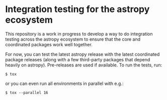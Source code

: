 Integration testing for the astropy ecosystem
=============================================

This repository is a work in progress to develop a way to do integration testing
across the astropy ecosystem to ensure that the core and coordinated packages
work well together.

For now, you can test the latest astropy release with the latest coordinated
package releases (along with a few third-party packages that depend heavily
on astropy). Pre-releases are used if available. To run the tests, run:

    $ tox

or you can even run all environments in parallel with e.g.:

    $ tox --parallel 16
